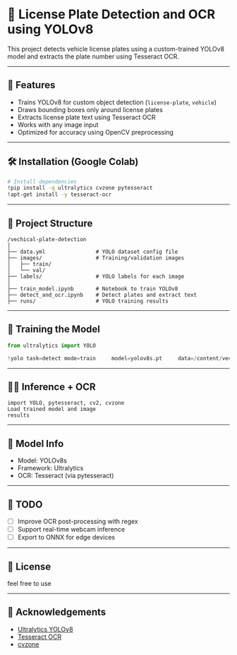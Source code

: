 
# 🚗 License Plate Detection and OCR using YOLOv8

This project detects vehicle license plates using a custom-trained YOLOv8 model and extracts the plate number using Tesseract OCR.

---

## 🧠 Features

- Trains YOLOv8 for custom object detection (`license-plate`, `vehicle`)
- Draws bounding boxes only around license plates
- Extracts license plate text using Tesseract OCR
- Works with any image input
- Optimized for accuracy using OpenCV preprocessing

---

## 🛠️ Installation (Google Colab)

```bash
# Install dependencies
!pip install -q ultralytics cvzone pytesseract
!apt-get install -y tesseract-ocr
```

---

## 📁 Project Structure

```
/vechical-plate-detection
│
├── data.yml                # YOLO dataset config file
├── images/                 # Training/validation images
│   ├── train/
│   └── val/
├── labels/                 # YOLO labels for each image
│
├── train_model.ipynb       # Notebook to train YOLOv8
├── detect_and_ocr.ipynb    # Detect plates and extract text
├── runs/                   # YOLO training results
```

---

## 🔧 Training the Model

```python
from ultralytics import YOLO

!yolo task=detect mode=train     model=yolov8s.pt     data=/content/vechical-plate-detection/data.yml     epochs=300 imgsz=640
```

---

## 🕵️‍♂️ Inference + OCR

```
import YOLO, pytesseract, cv2, cvzone
Load trained model and image
results
```

---

## 🧠 Model Info

- Model: YOLOv8s
- Framework: Ultralytics
- OCR: Tesseract (via pytesseract)

---

## 📌 TODO

- [ ] Improve OCR post-processing with regex
- [ ] Support real-time webcam inference
- [ ] Export to ONNX for edge devices

---

## 📄 License

feel free to use

---

## 🙌 Acknowledgements

- [Ultralytics YOLOv8](https://github.com/ultralytics/ultralytics)
- [Tesseract OCR](https://github.com/tesseract-ocr/tesseract)
- [cvzone](https://github.com/cvzone/cvzone)
